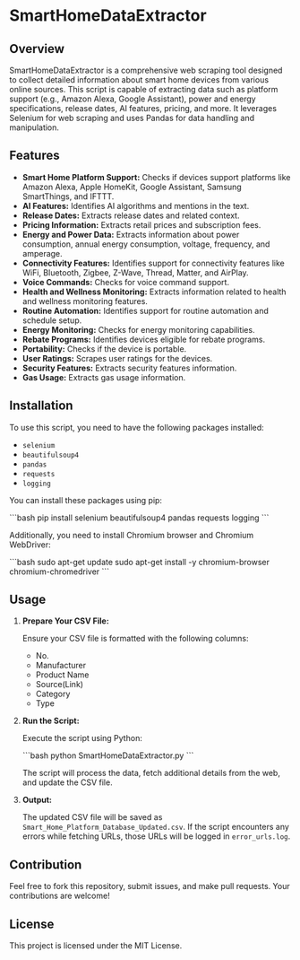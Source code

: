 # SmartHomeDataExtractor

## Overview

SmartHomeDataExtractor is a comprehensive web scraping tool designed to collect detailed information about smart home devices from various online sources. This script is capable of extracting data such as platform support (e.g., Amazon Alexa, Google Assistant), power and energy specifications, release dates, AI features, pricing, and more. It leverages Selenium for web scraping and uses Pandas for data handling and manipulation.

## Features

- **Smart Home Platform Support:** Checks if devices support platforms like Amazon Alexa, Apple HomeKit, Google Assistant, Samsung SmartThings, and IFTTT.
- **AI Features:** Identifies AI algorithms and mentions in the text.
- **Release Dates:** Extracts release dates and related context.
- **Pricing Information:** Extracts retail prices and subscription fees.
- **Energy and Power Data:** Extracts information about power consumption, annual energy consumption, voltage, frequency, and amperage.
- **Connectivity Features:** Identifies support for connectivity features like WiFi, Bluetooth, Zigbee, Z-Wave, Thread, Matter, and AirPlay.
- **Voice Commands:** Checks for voice command support.
- **Health and Wellness Monitoring:** Extracts information related to health and wellness monitoring features.
- **Routine Automation:** Identifies support for routine automation and schedule setup.
- **Energy Monitoring:** Checks for energy monitoring capabilities.
- **Rebate Programs:** Identifies devices eligible for rebate programs.
- **Portability:** Checks if the device is portable.
- **User Ratings:** Scrapes user ratings for the devices.
- **Security Features:** Extracts security features information.
- **Gas Usage:** Extracts gas usage information.

## Installation

To use this script, you need to have the following packages installed:

- `selenium`
- `beautifulsoup4`
- `pandas`
- `requests`
- `logging`

You can install these packages using pip:

\`\`\`bash
pip install selenium beautifulsoup4 pandas requests logging
\`\`\`

Additionally, you need to install Chromium browser and Chromium WebDriver:

\`\`\`bash
sudo apt-get update
sudo apt-get install -y chromium-browser chromium-chromedriver
\`\`\`

## Usage

1. **Prepare Your CSV File:**

   Ensure your CSV file is formatted with the following columns:
   - No.
   - Manufacturer
   - Product Name
   - Source(Link)
   - Category
   - Type

2. **Run the Script:**

   Execute the script using Python:

   \`\`\`bash
   python SmartHomeDataExtractor.py
   \`\`\`

   The script will process the data, fetch additional details from the web, and update the CSV file.

3. **Output:**

   The updated CSV file will be saved as `Smart_Home_Platform_Database_Updated.csv`. If the script encounters any errors while fetching URLs, those URLs will be logged in `error_urls.log`.

## Contribution

Feel free to fork this repository, submit issues, and make pull requests. Your contributions are welcome!

## License

This project is licensed under the MIT License.

